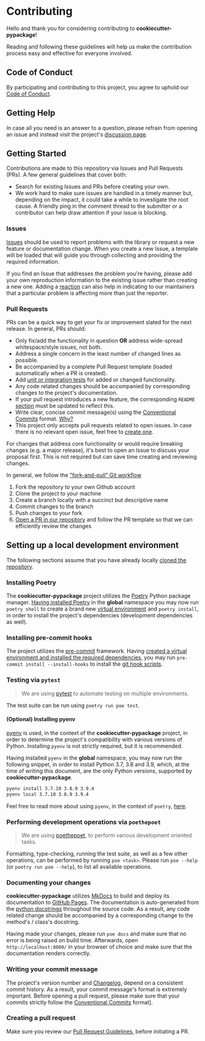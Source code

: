 # Contributing

Hello and thank you for considering contributing to **cookiecutter-pypackage**!

Reading and following these guidelines will help us make the contribution process easy and effective for everyone involved.

## Code of Conduct

By participating and contributing to this project, you agree to uphold our [Code of Conduct](CODE_OF_CONDUCT.md).

## Getting Help

In case all you need is an answer to a question, please refrain from opening an issue and instead visit the project's [discussion page](https://github.com/Group4Life/cookiecutter-pypackage/discussions/categories/q-a).

## Getting Started

Contributions are made to this repository via Issues and Pull Requests (PRs). A few general guidelines that cover both:

- Search for existing Issues and PRs before creating your own.
- We work hard to make sure issues are handled in a timely manner but, depending on the impact, it could take a while to investigate the root cause. A friendly ping in the comment thread to the submitter or a contributor can help draw attention if your issue is blocking.

### Issues

[Issues](https://github.com/Group4Life/cookiecutter-pypackage/issues) should be used to report problems with the library or request a new feature or documentation change. When you create a new Issue, a template will be loaded that will guide you through collecting and providing the required information.

If you find an Issue that addresses the problem you're having, please add your own reproduction information to the existing issue rather than creating a new one. Adding a [reaction](https://github.blog/2016-03-10-add-reactions-to-pull-requests-issues-and-comments/) can also help in indicating to our maintainers that a particular problem is affecting more than just the reporter.

### Pull Requests

PRs can be a quick way to get your fix or improvement slated for the next release. In general, PRs should:

- Only fix/add the functionality in question **OR** address wide-spread whitespace/style issues, not both.
- Address a single concern in the least number of changed lines as possible.
- Be accompanied by a complete Pull Request template (loaded automatically when a PR is created).
- Add [unit or integration tests](https://github.com/Group4Life/cookiecutter-pypackage/tree/master/tests) for added or changed functionality.
- Any code related changes should be accompanied by corresponding changes to the project's documentation.
- If your pull request introduces a new feature, the corresponding `README` [section](https://Group4Life.github.io/cookiecutter-pypackage/latest/#features) must be updated to reflect this.
- Write clear, concise commit message(s) using the [Conventional Commits](https://www.conventionalcommits.org/en/v1.0.0/) format. [Why?](#writing-your-commit-message)
- This project only accepts pull requests related to open issues. In case there is no relevant open issue, feel free to [create one](https://github.com/Group4Life/cookiecutter-pypackage/issues/new/choose).

For changes that address core functionality or would require breaking changes (e.g. a major release), it's best to open an Issue to discuss your proposal first. This is not required but can save time creating and reviewing changes.

In general, we follow the ["fork-and-pull" Git workflow](https://github.com/susam/gitpr)

1. Fork the repository to your own Github account
2. Clone the project to your machine
3. Create a branch locally with a succinct but descriptive name
4. Commit changes to the branch
5. Push changes to your fork
6. [Open a PR in our repository](https://github.com/Group4Life/cookiecutter-pypackage/compare) and follow the PR template so that we can efficiently review the changes

## Setting up a local development environment

The following sections assume that you have already locally [cloned the repository](https://docs.github.com/en/github/creating-cloning-and-archiving-repositories/cloning-a-repository).

### Installing Poetry

The **cookiecutter-pypackage** project utilizes the [Poetry](https://python-poetry.org/) Python package manager. [Having installed Poetry](https://python-poetry.org/docs/#installation) in the **global** namespace you may now run `poetry shell` to create a brand new [virtual environment](https://docs.python.org/3/tutorial/venv.html) and `poetry install`, in order to install the project's dependencies (development dependencies as well).

### Installing pre-commit hooks

The project utilizes the [pre-commit](https://pre-commit.com/) framework. Having [created a virtual environment and installed the required dependencies](#installing-poetry), you may run `pre-commit install --install-hooks` to install the [git hook scripts](https://github.com/Group4Life/cookiecutter-pypackage/blob/master/.pre-commit-config.yaml).

### Testing via `pytest`

> We are using [pytest](https://github.com/pytest-dev/pytest) to automate testing on multiple environments.

The test suite can be run using `poetry run poe test`.

#### (Optional) Installing pyenv

[pyenv](https://github.com/pyenv/pyenv) is used, in the context of the **cookiecutter-pypackage** project, in order to determine the project's compatibility with various versions of Python. Installing `pyenv` is not strictly required, but it is recommended.

Having installed `pyenv` in the **global** namespace, you may now run the following snippet, in order to install Python 3.7, 3.8 and 3.9, which, at the time of writing this document, are the only Python versions, supported by **cookiecutter-pypackage**.

```bash
pyenv install 3.7.10 3.8.9 3.9.4
pyenv local 3.7.10 3.8.9 3.9.4
```

Feel free to read more about using `pyenv`, in the context of `poetry`, [here](https://blog.jayway.com/2019/12/28/pyenv-poetry-saviours-in-the-python-chaos/).

### Performing development operations via `poethepoet`

> We are using [poethepoet](https://github.com/nat-n/poethepoet), to perform various development oriented tasks.

Formatting, type-checking, running the test suite, as well as a few other operations, can be performed by running `poe <task>`. Please run `poe --help` (or `poetry run poe --help`), to list all available operations.

### Documenting your changes

**cookiecutter-pypackage** utilizes [MkDocs](https://www.mkdocs.org/) to build and deploy its documentation to [GitHub Pages](https://pages.github.com/). The documentation is auto-generated from the [python docstrings](https://www.python.org/dev/peps/pep-0257/#id15) throughout the source code. As a result, any code related change should be accompanied by a corresponding change to the method's / class's docstring.

Having made your changes, please run `poe docs` and make sure that no error is being raised on build time. Afterwards, open `http://localhost:8000/` in your browser of choice and make sure that the documentation renders correctly.

### Writing your commit message

The project's version number and [Changelog](https://github.com/Group4Life/cookiecutter-pypackage/blob/master/CHANGELOG.md), depend on a consistent commit history. As a result, your commit message's format is extremely important. Before opening a pull request, please make sure that your commits strictly follow the [Conventional Commits](https://www.conventionalcommits.org/en/v1.0.0/) format].

### Creating a pull request

Make sure you review our [Pull Request Guidelines](#pull-requests), before initiating a PR.
